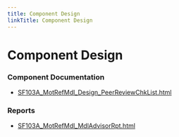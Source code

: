 ```yaml
---
title: Component Design
linkTitle: Component Design
---
```


# Component Design
### Component Documentation

- [SF103A_MotRefMdl_Design_PeerReviewChkList.html](Doc/SF103A_MotRefMdl_Design_PeerReviewChkList.html)

### Reports

- [SF103A_MotRefMdl_MdlAdvisorRpt.html](Reports/SF103A_MotRefMdl_MdlAdvisorRpt.html)


